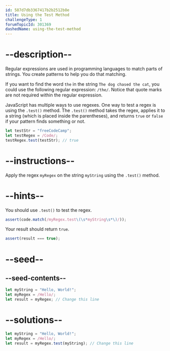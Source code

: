 ```yaml
---
id: 587d7db3367417b2b2512b8e
title: Using the Test Method
challengeType: 1
forumTopicId: 301369
dashedName: using-the-test-method
---
```


# --description--

Regular expressions are used in programming languages to match parts of strings. You create patterns to help you do that matching.

If you want to find the word `the` in the string `The dog chased the cat`, you could use the following regular expression: `/the/`. Notice that quote marks are not required within the regular expression.

JavaScript has multiple ways to use regexes. One way to test a regex is using the `.test()` method. The `.test()` method takes the regex, applies it to a string (which is placed inside the parentheses), and returns `true` or `false` if your pattern finds something or not.

```js
let testStr = "freeCodeCamp";
let testRegex = /Code/;
testRegex.test(testStr); // true
```

# --instructions--

Apply the regex `myRegex` on the string `myString` using the `.test()` method.

# --hints--

You should use `.test()` to test the regex.

```js
assert(code.match(/myRegex.test\(\s*myString\s*\)/));
```

Your result should return `true`.

```js
assert(result === true);
```

# --seed--

## --seed-contents--

```js
let myString = "Hello, World!";
let myRegex = /Hello/;
let result = myRegex; // Change this line
```

# --solutions--

```js
let myString = "Hello, World!";
let myRegex = /Hello/;
let result = myRegex.test(myString); // Change this line
```
